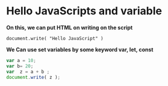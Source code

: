 # Hello JavaScripts and variable

**On this, we  can put HTML on writing on the script**



`document.write( "Hello JavaScript" )`



**We Can use set variables by some keyword var, let, const**



```javascript
var a = 10;
var b= 20;
var  z = a + b ;
document.write( z );
```

